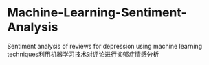 # Machine-Learning-Sentiment-Analysis
Sentiment analysis of reviews for depression using machine learning techniques利用机器学习技术对评论进行抑郁症情感分析
